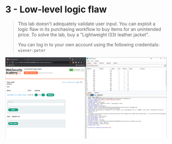 # 3 - Low-level logic flaw

> This lab doesn't adequately validate user input. You can exploit a logic flaw in its purchasing workflow to buy items for an unintended price. To solve the lab, buy a "Lightweight l33t leather jacket".
>
>  You can log in to your own account using the following credentials: `wiener:peter`

![](../../.gitbook/assets/imagen%20%28690%29.png)

